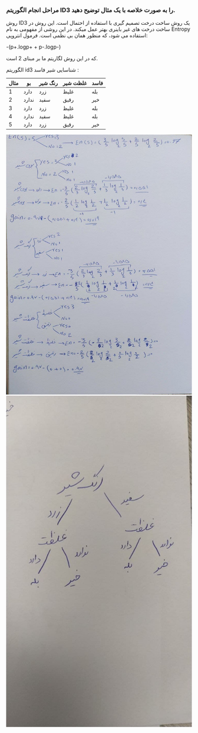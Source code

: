 ### مراحل انجام الگوریتم ID3 را به صورت خلاصه با یک مثال توضیح دهید.
روش ID3 یک روش ساخت درخت تصمیم گیری با استفاده از احتمال است.
این روش در ساخت درخت های غیر باینری بهتر عمل میکند.
در این روشی از مفهومی به نام Entropy استفاده می شود، که منظور همان بی نظمی است.
فرمول انتروپی:

-(p+.logp+ + p-.logp-)

که در این روش  لگاریتم ما بر مبنای 2 است.

الگوریتم id3 شناسایی شیر فاسد :
<div align="right">

|مثال| بو | رنگ شیر | غلظت شیر | فاسد |
|------|------|------------------|-------------|-----|
|1| دارد | زرد| غلیظ |بله
|2| ندارد | سفید| رقیق|خیر
|3| دارد | زرد| غلیظ |بله
|4| ندارد |سفید | غلیظ |بله
|5| دارد | زرد| رقیق|خیر

  
   <img src="./image1.jpg"/>
  <img src="./image2.jpg"/>

  
</div>
